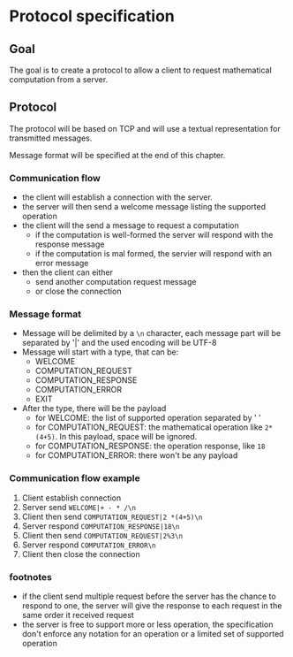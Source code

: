 # Protocol specification

## Goal

The goal is to create a protocol to allow a client to request mathematical computation from a server.

## Protocol

The protocol will be based on TCP and will use a textual representation for transmitted messages.

Message format will be specified at the end of this chapter. 

### Communication flow

* the client will establish a connection with the server.
* the server will then send a welcome message listing the supported operation
* the client will the send a message to request a computation 
  * if the computation is well-formed the server will respond with the response message
  * if the computation is mal formed, the servier will respond with an error message
* then the client can either 
  * send another computation request message
  * or close the connection

### Message format

* Message will be delimited by a `\n` character, each message part will be separated by '|' and the used encoding will be UTF-8
* Message will start with a type, that can be:
  * WELCOME
  * COMPUTATION_REQUEST
  * COMPUTATION_RESPONSE
  * COMPUTATION_ERROR
  * EXIT  
* After the type, there will be the payload
  * for WELCOME: the list of supported operation separated by ' '
  * for COMPUTATION_REQUEST: the mathematical operation like `2*(4+5)`. In this payload, space will be ignored.
  * for COMPUTATION_RESPONSE: the operation response, like `18`
  * for COMPUTATION_ERROR: there won't be any payload

### Communication flow example
 
1. Client establish connection
2. Server send `WELCOME|+ - * /\n`
3. Client then send `COMPUTATION_REQUEST|2 *(4+5)\n`
4. Server respond `COMPUTATION_RESPONSE|18\n` 
5. Client then send `COMPUTATION_REQUEST|2%3\n`
6. Server respond `COMPUTATION_ERROR\n`
7. Client then close the connection

### footnotes

* if the client send multiple request before the server has the chance to respond to one, the server will give the response to each request in 
the same order it received request
* the server is free to support more or less operation, the specification don't enforce any notation for an operation or a limited set of supported operation
